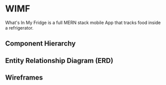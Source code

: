 # WIMF
What's In My Fridge is a full MERN stack mobile App that tracks food inside a refrigerator.

<h2>Component Hierarchy</h2>

<h2>Entity Relationship Diagram (ERD)</h2>

<h2>Wireframes</h2>

